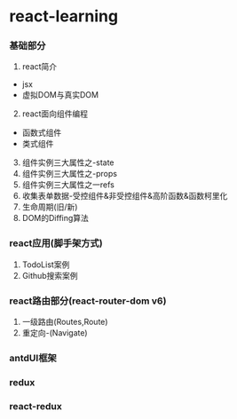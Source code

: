 # react-learning

### 基础部分

1. react简介
  - jsx
  - 虚拟DOM与真实DOM
2. react面向组件编程
  - 函数式组件
  - 类式组件
3. 组件实例三大属性之-state
4. 组件实例三大属性之-props
5. 组件实例三大属性之一refs
6. 收集表单数据-受控组件&非受控组件&高阶函数&函数柯里化
7. 生命周期(旧/新)
8. DOM的Diffing算法

### react应用(脚手架方式)

1. TodoList案例
2. Github搜索案例

### react路由部分(react-router-dom v6)
1. 一级路由(Routes,Route)
2. 重定向-(Navigate)

### antdUI框架

### redux

### react-redux
